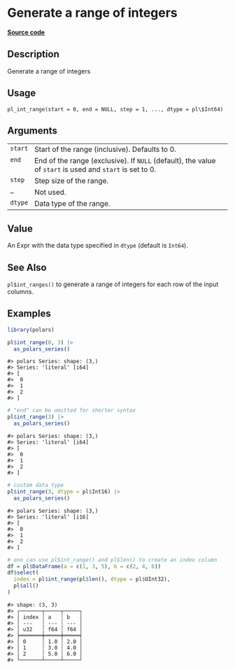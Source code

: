 

# Generate a range of integers

[**Source code**](https://github.com/pola-rs/r-polars/tree/main/R/functions__lazy.R#L1309)

## Description

Generate a range of integers

## Usage

<pre><code class='language-R'>pl_int_range(start = 0, end = NULL, step = 1, ..., dtype = pl\$Int64)
</code></pre>

## Arguments

<table>
<tr>
<td style="white-space: nowrap; font-family: monospace; vertical-align: top">
<code id="pl_int_range_:_start">start</code>
</td>
<td>
Start of the range (inclusive). Defaults to 0.
</td>
</tr>
<tr>
<td style="white-space: nowrap; font-family: monospace; vertical-align: top">
<code id="pl_int_range_:_end">end</code>
</td>
<td>
End of the range (exclusive). If <code>NULL</code> (default), the value
of <code>start</code> is used and <code>start</code> is set to 0.
</td>
</tr>
<tr>
<td style="white-space: nowrap; font-family: monospace; vertical-align: top">
<code id="pl_int_range_:_step">step</code>
</td>
<td>
Step size of the range.
</td>
</tr>
<tr>
<td style="white-space: nowrap; font-family: monospace; vertical-align: top">
<code id="pl_int_range_:_...">…</code>
</td>
<td>
Not used.
</td>
</tr>
<tr>
<td style="white-space: nowrap; font-family: monospace; vertical-align: top">
<code id="pl_int_range_:_dtype">dtype</code>
</td>
<td>
Data type of the range.
</td>
</tr>
</table>

## Value

An Expr with the data type specified in <code>dtype</code> (default is
<code>Int64</code>).

## See Also

<code>pl$int_ranges()</code> to generate a range of integers for each
row of the input columns.

## Examples

``` r
library(polars)

pl$int_range(0, 3) |>
  as_polars_series()
```

    #> polars Series: shape: (3,)
    #> Series: 'literal' [i64]
    #> [
    #>  0
    #>  1
    #>  2
    #> ]

``` r
# "end" can be omitted for shorter syntax
pl$int_range(3) |>
  as_polars_series()
```

    #> polars Series: shape: (3,)
    #> Series: 'literal' [i64]
    #> [
    #>  0
    #>  1
    #>  2
    #> ]

``` r
# custom data type
pl$int_range(3, dtype = pl$Int16) |>
  as_polars_series()
```

    #> polars Series: shape: (3,)
    #> Series: 'literal' [i16]
    #> [
    #>  0
    #>  1
    #>  2
    #> ]

``` r
# one can use pl$int_range() and pl$len() to create an index column
df = pl$DataFrame(a = c(1, 3, 5), b = c(2, 4, 6))
df$select(
  index = pl$int_range(pl$len(), dtype = pl$UInt32),
  pl$all()
)
```

    #> shape: (3, 3)
    #> ┌───────┬─────┬─────┐
    #> │ index ┆ a   ┆ b   │
    #> │ ---   ┆ --- ┆ --- │
    #> │ u32   ┆ f64 ┆ f64 │
    #> ╞═══════╪═════╪═════╡
    #> │ 0     ┆ 1.0 ┆ 2.0 │
    #> │ 1     ┆ 3.0 ┆ 4.0 │
    #> │ 2     ┆ 5.0 ┆ 6.0 │
    #> └───────┴─────┴─────┘
